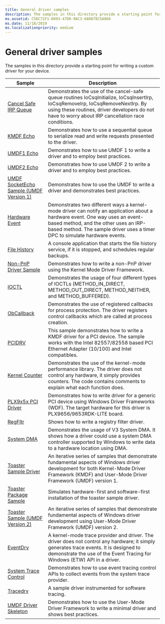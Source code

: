 ```yaml
---
title: General driver samples
description: The samples in this directory provide a starting point for writing a custom driver for your device.
ms.assetid: C5DC72F1-D093-47D0-9AC3-680878C5A868
ms.date: 11/18/2019
ms.localizationpriority: medium
---
```


# General driver samples

The samples in this directory provide a starting point for writing a custom driver for your device.

| Sample | Description
| --- | --- |
| [Cancel Safe IRP Queue](https://docs.microsoft.com/samples/microsoft/windows-driver-samples/cancel-safe-irp-queue-sample) | Demonstrates the use of the cancel-safe queue routines IoCsqInitialize, IoCsqInsertIrp, IoCsqRemoveIrp, IoCsqRemoveNextIrp. By using these routines, driver developers do not have to worry about IRP cancellation race conditions. |
| [KMDF Echo](https://docs.microsoft.com/samples/microsoft/windows-driver-samples/kmdf-echo-sample) | Demonstrates how to use a sequential queue to serialize read and write requests presented to the driver. |
| [UMDF1 Echo](https://docs.microsoft.com/samples/microsoft/windows-driver-samples/echo-sample-umdf-version-1) | Demonstrates how to use UMDF 1 to write a driver and to employ best practices. |
| [UMDF2 Echo](https://docs.microsoft.com/samples/microsoft/windows-driver-samples/echo-sample-umdf-version-2) | Demonstrates how to use UMDF 2 to write a driver and to employ best practices. |
| [UMDF SocketEcho Sample (UMDF Version 1)](https://docs.microsoft.com/samples/microsoft/windows-driver-samples/umdf-socketecho-sample-umdf-version-1) | Demonstrates how to use the UMDF to write a driver and demonstrates best practices. |
| [Hardware Event](https://docs.microsoft.com/samples/microsoft/windows-driver-samples/hardware-event-sample)| Demonstrates two different ways a kernel-mode driver can notify an application about a hardware event. One way uses an event-based method, and the other uses an IRP-based method. The sample driver uses a timer DPC to simulate hardware events. |
| [File History](https://docs.microsoft.com/samples/microsoft/windows-driver-samples/file-history-sample)| A console application that starts the file history service, if it is stopped, and schedules regular backups. |
| [Non-PnP Driver Sample](https://docs.microsoft.com/samples/microsoft/windows-driver-samples/non-pnp-driver-sample)| Demonstrates how to write a non-PnP driver using the Kernel Mode Driver Framework. |
| [IOCTL](https://docs.microsoft.com/samples/microsoft/windows-driver-samples/ioctl)| Demonstrates the usage of four different types of IOCTLs (METHOD\_IN\_DIRECT, METHOD\_OUT\_DIRECT, METHOD\_NEITHER, and METHOD\_BUFFERED). |
| [ObCallback](https://docs.microsoft.com/samples/microsoft/windows-driver-samples/obcallback-callback-registration-driver) | Demonstrates the use of registered callbacks for process protection. The driver registers control callbacks which are called at process creation. |
| [PCIDRV](https://docs.microsoft.com/samples/microsoft/windows-driver-samples/pcidrv---wdf-driver-for-pci-device) | This sample demonstrates how to write a KMDF driver for a PCI device. The sample works with the Intel 82557/82558 based PCI Ethernet Adapter (10/100) and Intel compatibles. |
| [Kernel Counter](https://docs.microsoft.com/samples/microsoft/windows-driver-samples/kernel-counter-sample-kcs) | Demonstrates the use of the kernel-mode performance library. The driver does not control any hardware, it simply provides counters. The code contains comments to explain what each function does. |
| [PLX9x5x PCI Driver](https://docs.microsoft.com/samples/microsoft/windows-driver-samples/plx9x5x-pci-driver) | Demonstrates how to write driver for a generic PCI device using Windows Driver Frameworks (WDF). The target hardware for this driver is PLX9656/9653RDK-LITE board. |
| [RegFltr](https://docs.microsoft.com/samples/microsoft/windows-driver-samples/regfltr-sample-driver) | Shows how to write a registry filter driver. |
| [System DMA](https://docs.microsoft.com/samples/microsoft/windows-driver-samples/system-dma) | Demonstrates the usage of V3 System DMA. It shows how a driver could use a system DMA controller supported by Windows to write data to a hardware location using DMA. |
| [Toaster Sample Driver](https://docs.microsoft.com/samples/microsoft/windows-driver-samples/toaster-sample-driver) | An iterative series of samples that demonstrate fundamental aspects of Windows driver development for both Kernel-Mode Driver Framework (KMDF) and User-Mode Driver Framework (UMDF) version 1. |
| [Toaster Package Sample](https://docs.microsoft.com/samples/microsoft/windows-driver-samples/toaster-package-sample-driver) | Simulates hardware-first and software-first installation of the toaster sample driver. |
| [Toaster Sample (UMDF Version 2)](https://docs.microsoft.com/samples/microsoft/windows-driver-samples/toaster-sample-umdf-version-2) | An iterative series of samples that demonstrate fundamental aspects of Windows driver development using User-Mode Driver Framework (UMDF) version 2. |
| [EventDrv](https://docs.microsoft.com/samples/microsoft/windows-driver-samples/eventdrv) | A kernel-mode trace provider and driver. The driver does not control any hardware; it simply generates trace events. It is designed to demonstrate the use of the Event Tracing for Windows (ETW) API in a driver. |
| [System Trace Control](https://docs.microsoft.com/samples/microsoft/windows-driver-samples/systemtraceprovider) | Demonstrates how to use event tracing control APIs to collect events from the system trace provider. |
| [Tracedrv](https://docs.microsoft.com/samples/microsoft/windows-driver-samples/tracedrv) | A sample driver instrumented for software tracing.|
| [UMDF Driver Skeleton](https://docs.microsoft.com/samples/microsoft/windows-driver-samples/umdf-driver-skeleton-sample-umdf-version-1) | Demonstrates how to use the User-Mode Driver Framework to write a minimal driver and shows best practices. |
